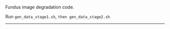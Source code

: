 Fundus image degradation code.

Run ```gen_data_stage1.sh```, ```then gen_data_stage2.sh```

------


